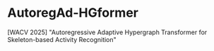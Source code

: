 # AutoregAd-HGformer
[WACV 2025] "Autoregressive Adaptive Hypergraph Transformer for Skeleton-based Activity Recognition"
